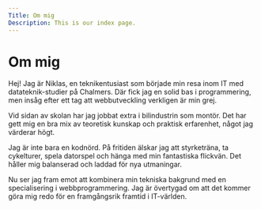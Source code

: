 ```yaml
---
Title: Om mig
Description: This is our index page.
---
```


Om mig
==========================

Hej! Jag är Niklas, en teknikentusiast som började min resa inom IT med datateknik-studier på Chalmers. Där fick jag en solid bas i programmering, men insåg efter ett tag att webbutveckling verkligen är min grej.

Vid sidan av skolan har jag jobbat extra i bilindustrin som montör. Det har gett mig en bra mix av teoretisk kunskap och praktisk erfarenhet, något jag värderar högt.

Jag är inte bara en kodnörd. På fritiden älskar jag att styrketräna, ta cykelturer, spela datorspel och hänga med min fantastiska flickvän. Det håller mig balanserad och laddad för nya utmaningar.

Nu ser jag fram emot att kombinera min tekniska bakgrund med en specialisering i webbprogrammering. Jag är övertygad om att det kommer göra mig redo för en framgångsrik framtid i IT-världen.